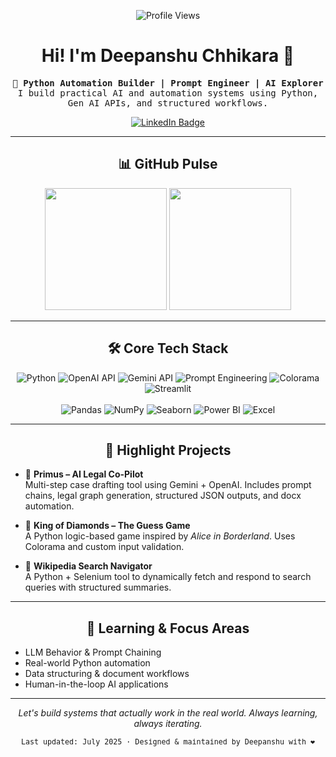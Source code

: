 <!-- Profile Views Counter -->
<p align="center">
  <img src="https://komarev.com/ghpvc/?username=DeepanshuChhikaraOO7&style=for-the-badge&color=blueviolet" alt="Profile Views"/>
</p>

<h1 align="center">
  Hi! I'm Deepanshu Chhikara 👋
</h1>

<p align="center">
  <samp>
    <b>🧠 Python Automation Builder | Prompt Engineer | AI Explorer</b><br />
    I build practical AI and automation systems using Python, Gen AI APIs, and structured workflows.
  </samp>
</p>

<p align="center">
  <a href="https://www.linkedin.com/in/deepanshu-chhikara-281a94359/" target="_blank">
    <img src="https://img.shields.io/badge/LinkedIn-Connect-0077B5?style=for-the-badge&logo=linkedin&logoColor=white" alt="LinkedIn Badge">
  </a>
</p>

---

<h2 align="center">📊 GitHub Pulse</h2>
<p align="center">
  <img src="https://github-readme-stats.vercel.app/api?username=DeepanshuChhikaraOO7&show_icons=true&theme=dracula&include_all_commits=true&count_private=true&hide_border=true&rank_icon=github" height="195px"/>
  <img src="https://github-readme-stats.vercel.app/api/top-langs/?username=DeepanshuChhikaraOO7&layout=compact&theme=dracula&hide_border=true&langs_count=8" height="195px"/>
</p>

---

<h2 align="center">🛠️ Core Tech Stack</h2>

<p align="center">
  <img src="https://img.shields.io/badge/Python-3776AB?style=for-the-badge&logo=python&logoColor=white" alt="Python"/>
  <img src="https://img.shields.io/badge/OpenAI_API-412991?style=for-the-badge&logo=openai&logoColor=white" alt="OpenAI API"/>
  <img src="https://img.shields.io/badge/Gemini_API-lightgrey?style=for-the-badge" alt="Gemini API"/>
  <img src="https://img.shields.io/badge/Prompt_Engineering-blueviolet?style=for-the-badge" alt="Prompt Engineering"/>
  <img src="https://img.shields.io/badge/Colorama-FFCC00?style=for-the-badge" alt="Colorama"/>
  <img src="https://img.shields.io/badge/Streamlit-FF4B4B?style=for-the-badge&logo=streamlit&logoColor=white" alt="Streamlit"/>
  <br/><br/>
  <img src="https://img.shields.io/badge/Pandas-150458?style=for-the-badge&logo=pandas&logoColor=white" alt="Pandas"/>
  <img src="https://img.shields.io/badge/NumPy-013243?style=for-the-badge&logo=numpy&logoColor=white" alt="NumPy"/>
  <img src="https://img.shields.io/badge/Seaborn-3366FF?style=for-the-badge" alt="Seaborn"/>
  <img src="https://img.shields.io/badge/Power_BI-F2C811?style=for-the-badge&logo=powerbi&logoColor=black" alt="Power BI"/>
  <img src="https://img.shields.io/badge/Excel-217346?style=for-the-badge&logo=microsoft%20excel&logoColor=white" alt="Excel"/>
</p>

---

<h2 align="center">🚀 Highlight Projects</h2>

- 🔹 **Primus – AI Legal Co-Pilot**  
  Multi-step case drafting tool using Gemini + OpenAI. Includes prompt chains, legal graph generation, structured JSON outputs, and docx automation.

- 🔹 **King of Diamonds – The Guess Game**  
  A Python logic-based game inspired by *Alice in Borderland*. Uses Colorama and custom input validation.

- 🔹 **Wikipedia Search Navigator**  
  A Python + Selenium tool to dynamically fetch and respond to search queries with structured summaries.

---

<h2 align="center">🌱 Learning & Focus Areas</h2>

- LLM Behavior & Prompt Chaining  
- Real-world Python automation  
- Data structuring & document workflows  
- Human-in-the-loop AI applications

---

<p align="center">
  <i>Let's build systems that actually work in the real world. Always learning, always iterating.</i>
</p>

<p align="center">
  <samp>
    <small>Last updated: July 2025 · Designed & maintained by Deepanshu with ❤️</small>
  </samp>
</p>
